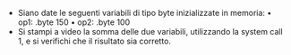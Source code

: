 - Siano date le seguenti variabili di tipo byte inizializzate in memoria:
• op1: .byte 150
• op2: .byte 100
- Si stampi a video la somma delle due variabili, utilizzando la system call 1,
  e si verifichi che il risultato sia corretto.
